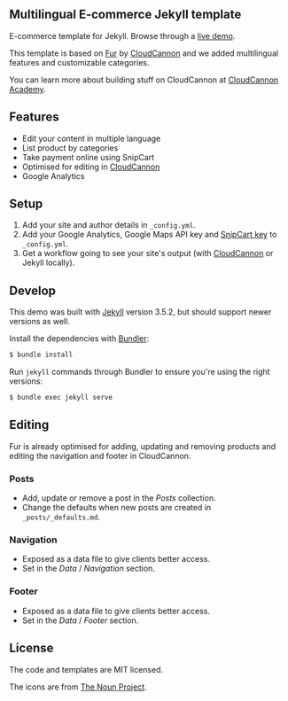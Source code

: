 ## Multilingual E-commerce Jekyll template

E-commerce template for Jekyll. Browse through a [live demo](https://turquoise-rook.cloudvent.net).

This template is based on [Fur](https://github.com/CloudCannon/fur-jekyll-template) by [CloudCannon](http://cloudcannon.com/) and we added multilingual features and customizable categories.

You can learn more about building stuff on CloudCannon at [CloudCannon Academy](https://learn.cloudcannon.com/).

## Features

* Edit your content in multiple language
* List product by categories
* Take payment online using SnipCart
* Optimised for editing in [CloudCannon](http://cloudcannon.com/)
* Google Analytics

## Setup

1. Add your site and author details in `_config.yml`.
2. Add your Google Analytics, Google Maps API key and [SnipCart key](https://snipcart.com/) to `_config.yml`.
3. Get a workflow going to see your site's output (with [CloudCannon](https://app.cloudcannon.com/) or Jekyll locally).

## Develop

This demo was built with [Jekyll](http://jekyllrb.com/) version 3.5.2, but should support newer versions as well.

Install the dependencies with [Bundler](http://bundler.io/):

~~~bash
$ bundle install
~~~

Run `jekyll` commands through Bundler to ensure you're using the right versions:

~~~bash
$ bundle exec jekyll serve
~~~

## Editing

Fur is already optimised for adding, updating and removing products and editing the navigation and footer in CloudCannon.

### Posts

* Add, update or remove a post in the *Posts* collection.
* Change the defaults when new posts are created in `_posts/_defaults.md`.

### Navigation

* Exposed as a data file to give clients better access.
* Set in the *Data* / *Navigation* section.

### Footer

* Exposed as a data file to give clients better access.
* Set in the *Data* / *Footer* section.

## License

The code and templates are MIT licensed.

The icons are from [The Noun Project](https://thenounproject.com/).
